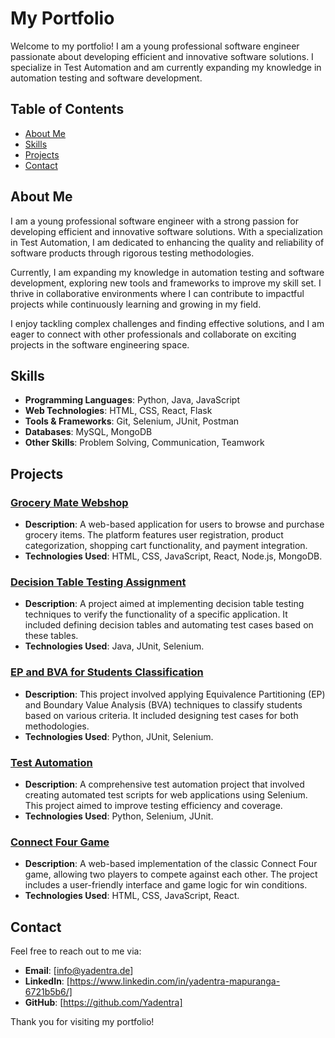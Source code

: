 # My Portfolio

Welcome to my portfolio! I am a young professional software engineer passionate about developing efficient and innovative software solutions. I specialize in Test Automation and am currently expanding my knowledge in automation testing and software development.

## Table of Contents

- [About Me](#about-me)
- [Skills](#skills)
- [Projects](#projects)
- [Contact](#contact)

## About Me

I am a young professional software engineer with a strong passion for developing efficient and innovative software solutions. With a specialization in Test Automation, I am dedicated to enhancing the quality and reliability of software products through rigorous testing methodologies.

Currently, I am expanding my knowledge in automation testing and software development, exploring new tools and frameworks to improve my skill set. I thrive in collaborative environments where I can contribute to impactful projects while continuously learning and growing in my field.

I enjoy tackling complex challenges and finding effective solutions, and I am eager to connect with other professionals and collaborate on exciting projects in the software engineering space.

## Skills

- **Programming Languages**: Python, Java, JavaScript
- **Web Technologies**: HTML, CSS, React, Flask
- **Tools & Frameworks**: Git, Selenium, JUnit, Postman
- **Databases**: MySQL, MongoDB
- **Other Skills**: Problem Solving, Communication, Teamwork

## Projects

### [Grocery Mate Webshop](https://github.com/Yadentra/GroceryMate_TestPlan/tree/main)
- **Description**: A web-based application for users to browse and purchase grocery items. The platform features user registration, product categorization, shopping cart functionality, and payment integration.
- **Technologies Used**: HTML, CSS, JavaScript, React, Node.js, MongoDB.

### [Decision Table Testing Assignment](https://github.com/Yadentra/My-Portfolio/blob/main/Decision_Table_Testing.md)
- **Description**: A project aimed at implementing decision table testing techniques to verify the functionality of a specific application. It included defining decision tables and automating test cases based on these tables.
- **Technologies Used**: Java, JUnit, Selenium.

### [EP and BVA for Students Classification](https://github.com/Yadentra/My-Portfolio/blob/main/EP%20and%20BVA%20for%20Student%20Classification.md)
- **Description**: This project involved applying Equivalence Partitioning (EP) and Boundary Value Analysis (BVA) techniques to classify students based on various criteria. It included designing test cases for both methodologies.
- **Technologies Used**: Python, JUnit, Selenium.

### [Test Automation](https://github.com/Yadentra/My-Portfolio/tree/main/Test_Automation)
- **Description**: A comprehensive test automation project that involved creating automated test scripts for web applications using Selenium. This project aimed to improve testing efficiency and coverage.
- **Technologies Used**: Python, Selenium, JUnit.

### [Connect Four Game](https://github.com/Yadentra/-ConnectFourGame-/tree/main)
- **Description**: A web-based implementation of the classic Connect Four game, allowing two players to compete against each other. The project includes a user-friendly interface and game logic for win conditions.
- **Technologies Used**: HTML, CSS, JavaScript, React.

## Contact

Feel free to reach out to me via:

- **Email**: [info@yadentra.de]
- **LinkedIn**: [https://www.linkedin.com/in/yadentra-mapuranga-6721b5b6/]
- **GitHub**: [https://github.com/Yadentra]

Thank you for visiting my portfolio!
